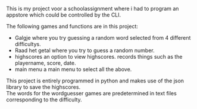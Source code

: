 This is my project voor a schoolassignment where i had to program an appstore which could be controlled by the CLI.

The following games and functions are in this project:
- Galgje               where you try guessing a random word selected from 4 different difficultys.
- Raad het getal       where you try to guess a random number.
- highscores           an option to view highscores. records things such as the playername, score, date.
- main menu            a main menu to select all the above.

This project is entirely programmed in python and makes use of the json library to save the highscores.<br>
The words for the wordguesser games are predetermined in text files corresponding to the difficulty.

